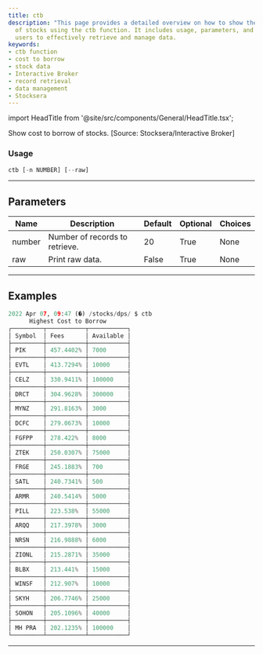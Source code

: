 ```yaml
---
title: ctb
description: "This page provides a detailed overview on how to show the cost to borrow"
  of stocks using the ctb function. It includes usage, parameters, and examples, helping
  users to effectively retrieve and manage data.
keywords:
- ctb function
- cost to borrow
- stock data
- Interactive Broker
- record retrieval
- data management
- Stocksera
---
```


import HeadTitle from '@site/src/components/General/HeadTitle.tsx';

<HeadTitle title="stocks/dps/ctb - Reference | OpenBB Terminal Docs" />

Show cost to borrow of stocks. [Source: Stocksera/Interactive Broker]

### Usage

```python
ctb [-n NUMBER] [--raw]
```

---

## Parameters

| Name | Description | Default | Optional | Choices |
| ---- | ----------- | ------- | -------- | ------- |
| number | Number of records to retrieve. | 20 | True | None |
| raw | Print raw data. | False | True | None |


---

## Examples

```python
2022 Apr 07, 09:47 (�) /stocks/dps/ $ ctb
      Highest Cost to Borrow
┌─────────┬───────────┬───────────┐
│ Symbol  │ Fees      │ Available │
├─────────┼───────────┼───────────┤
│ PIK     │ 457.4402% │ 7000      │
├─────────┼───────────┼───────────┤
│ EVTL    │ 413.7294% │ 10000     │
├─────────┼───────────┼───────────┤
│ CELZ    │ 330.9411% │ 100000    │
├─────────┼───────────┼───────────┤
│ DRCT    │ 304.9628% │ 300000    │
├─────────┼───────────┼───────────┤
│ MYNZ    │ 291.8163% │ 3000      │
├─────────┼───────────┼───────────┤
│ DCFC    │ 279.0673% │ 10000     │
├─────────┼───────────┼───────────┤
│ FGFPP   │ 278.422%  │ 8000      │
├─────────┼───────────┼───────────┤
│ ZTEK    │ 250.0307% │ 75000     │
├─────────┼───────────┼───────────┤
│ FRGE    │ 245.1883% │ 700       │
├─────────┼───────────┼───────────┤
│ SATL    │ 240.7341% │ 500       │
├─────────┼───────────┼───────────┤
│ ARMR    │ 240.5414% │ 5000      │
├─────────┼───────────┼───────────┤
│ PILL    │ 223.538%  │ 55000     │
├─────────┼───────────┼───────────┤
│ ARQQ    │ 217.3978% │ 3000      │
├─────────┼───────────┼───────────┤
│ NRSN    │ 216.9888% │ 6000      │
├─────────┼───────────┼───────────┤
│ ZIONL   │ 215.2871% │ 35000     │
├─────────┼───────────┼───────────┤
│ BLBX    │ 213.441%  │ 15000     │
├─────────┼───────────┼───────────┤
│ WINSF   │ 212.907%  │ 10000     │
├─────────┼───────────┼───────────┤
│ SKYH    │ 206.7746% │ 25000     │
├─────────┼───────────┼───────────┤
│ SOHON   │ 205.1096% │ 40000     │
├─────────┼───────────┼───────────┤
│ MH PRA  │ 202.1235% │ 100000    │
└─────────┴───────────┴───────────┘
```
---
